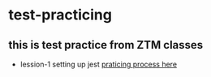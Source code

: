 # test-practicing
## this is test practice from ZTM classes
- lession-1 setting up jest [praticing process here](https://www.notion.so/271-Setting-Up-Jest-82a2c76c5efc4e8c8bc336f1ff55d716)
